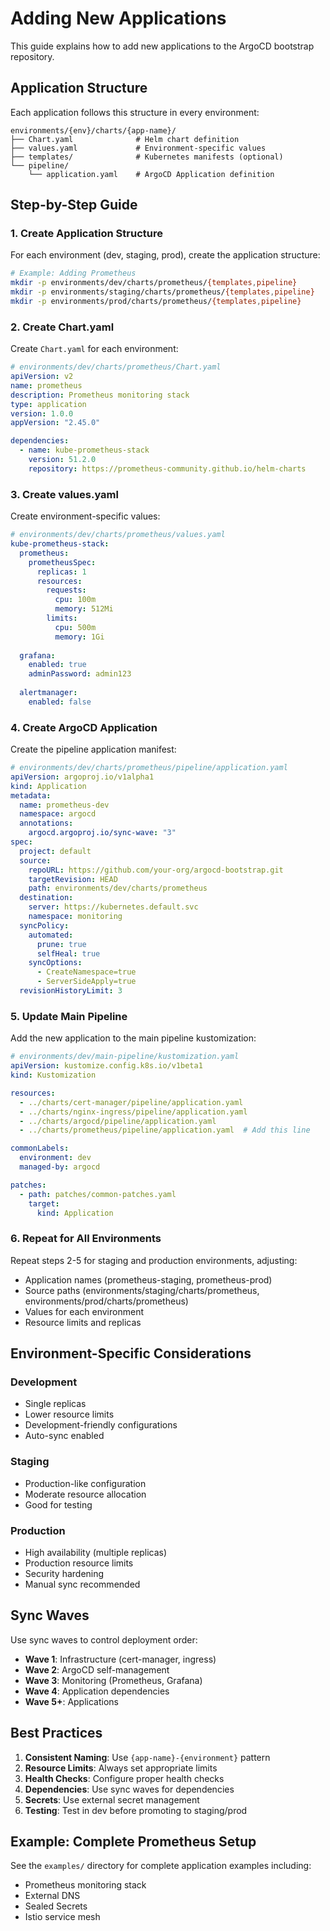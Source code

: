 # Adding New Applications

This guide explains how to add new applications to the ArgoCD bootstrap repository.

## Application Structure

Each application follows this structure in every environment:

```
environments/{env}/charts/{app-name}/
├── Chart.yaml              # Helm chart definition
├── values.yaml             # Environment-specific values
├── templates/              # Kubernetes manifests (optional)
└── pipeline/
    └── application.yaml    # ArgoCD Application definition
```

## Step-by-Step Guide

### 1. Create Application Structure

For each environment (dev, staging, prod), create the application structure:

```bash
# Example: Adding Prometheus
mkdir -p environments/dev/charts/prometheus/{templates,pipeline}
mkdir -p environments/staging/charts/prometheus/{templates,pipeline}
mkdir -p environments/prod/charts/prometheus/{templates,pipeline}
```

### 2. Create Chart.yaml

Create `Chart.yaml` for each environment:

```yaml
# environments/dev/charts/prometheus/Chart.yaml
apiVersion: v2
name: prometheus
description: Prometheus monitoring stack
type: application
version: 1.0.0
appVersion: "2.45.0"

dependencies:
  - name: kube-prometheus-stack
    version: 51.2.0
    repository: https://prometheus-community.github.io/helm-charts
```

### 3. Create values.yaml

Create environment-specific values:

```yaml
# environments/dev/charts/prometheus/values.yaml
kube-prometheus-stack:
  prometheus:
    prometheusSpec:
      replicas: 1
      resources:
        requests:
          cpu: 100m
          memory: 512Mi
        limits:
          cpu: 500m
          memory: 1Gi
  
  grafana:
    enabled: true
    adminPassword: admin123
    
  alertmanager:
    enabled: false
```

### 4. Create ArgoCD Application

Create the pipeline application manifest:

```yaml
# environments/dev/charts/prometheus/pipeline/application.yaml
apiVersion: argoproj.io/v1alpha1
kind: Application
metadata:
  name: prometheus-dev
  namespace: argocd
  annotations:
    argocd.argoproj.io/sync-wave: "3"
spec:
  project: default
  source:
    repoURL: https://github.com/your-org/argocd-bootstrap.git
    targetRevision: HEAD
    path: environments/dev/charts/prometheus
  destination:
    server: https://kubernetes.default.svc
    namespace: monitoring
  syncPolicy:
    automated:
      prune: true
      selfHeal: true
    syncOptions:
      - CreateNamespace=true
      - ServerSideApply=true
  revisionHistoryLimit: 3
```

### 5. Update Main Pipeline

Add the new application to the main pipeline kustomization:

```yaml
# environments/dev/main-pipeline/kustomization.yaml
apiVersion: kustomize.config.k8s.io/v1beta1
kind: Kustomization

resources:
  - ../charts/cert-manager/pipeline/application.yaml
  - ../charts/nginx-ingress/pipeline/application.yaml
  - ../charts/argocd/pipeline/application.yaml
  - ../charts/prometheus/pipeline/application.yaml  # Add this line

commonLabels:
  environment: dev
  managed-by: argocd

patches:
  - path: patches/common-patches.yaml
    target:
      kind: Application
```

### 6. Repeat for All Environments

Repeat steps 2-5 for staging and production environments, adjusting:

- Application names (prometheus-staging, prometheus-prod)
- Source paths (environments/staging/charts/prometheus, environments/prod/charts/prometheus)
- Values for each environment
- Resource limits and replicas

## Environment-Specific Considerations

### Development
- Single replicas
- Lower resource limits
- Development-friendly configurations
- Auto-sync enabled

### Staging
- Production-like configuration
- Moderate resource allocation
- Good for testing

### Production
- High availability (multiple replicas)
- Production resource limits
- Security hardening
- Manual sync recommended

## Sync Waves

Use sync waves to control deployment order:

- **Wave 1**: Infrastructure (cert-manager, ingress)
- **Wave 2**: ArgoCD self-management
- **Wave 3**: Monitoring (Prometheus, Grafana)
- **Wave 4**: Application dependencies
- **Wave 5+**: Applications

## Best Practices

1. **Consistent Naming**: Use `{app-name}-{environment}` pattern
2. **Resource Limits**: Always set appropriate limits
3. **Health Checks**: Configure proper health checks
4. **Dependencies**: Use sync waves for dependencies
5. **Secrets**: Use external secret management
6. **Testing**: Test in dev before promoting to staging/prod

## Example: Complete Prometheus Setup

See the `examples/` directory for complete application examples including:
- Prometheus monitoring stack
- External DNS
- Sealed Secrets
- Istio service mesh
